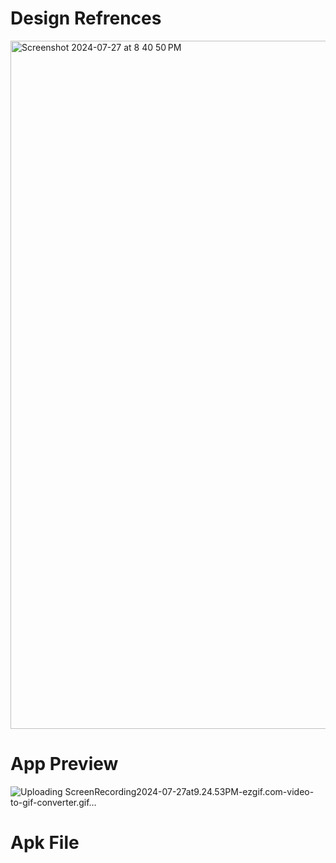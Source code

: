 # Design Refrences
<img width="1101" alt="Screenshot 2024-07-27 at 8 40 50 PM" src="https://github.com/user-attachments/assets/88e73733-1e1b-4bb1-9a89-b793b866c490">

# App Preview

![Uploading ScreenRecording2024-07-27at9.24.53PM-ezgif.com-video-to-gif-converter.gif…]()

# Apk File


